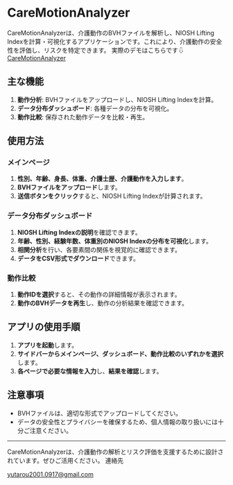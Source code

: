 # CareMotionAnalyzer

CareMotionAnalyzerは、介護動作のBVHファイルを解析し、NIOSH Lifting Indexを計算・可視化するアプリケーションです。これにより、介護動作の安全性を評価し、リスクを特定できます。
実際のデモはこちらです⇩
[CareMotionAnalyzer](https://caremotionanalyzer.streamlit.app/)

## 主な機能

1. **動作分析**: BVHファイルをアップロードし、NIOSH Lifting Indexを計算。
2. **データ分布ダッシュボード**: 各種データの分布を可視化。
3. **動作比較**: 保存された動作データを比較・再生。

## 使用方法

### メインページ

1. **性別、年齢、身長、体重、介護士歴、介護動作を入力します**。
2. **BVHファイルをアップロード**します。
3. **送信ボタンをクリック**すると、NIOSH Lifting Indexが計算されます。

### データ分布ダッシュボード

1. **NIOSH Lifting Indexの説明**を確認できます。
2. **年齢、性別、経験年数、体重別のNIOSH Indexの分布を可視化**します。
3. **相関分析**を行い、各要素間の関係を視覚的に確認できます。
4. **データをCSV形式でダウンロード**できます。

### 動作比較

1. **動作IDを選択**すると、その動作の詳細情報が表示されます。
2. **動作のBVHデータを再生**し、動作の分析結果を確認できます。

## アプリの使用手順

1. **アプリを起動**します。
2. **サイドバーからメインページ、ダッシュボード、動作比較のいずれかを選択**します。
3. **各ページで必要な情報を入力**し、**結果を確認**します。

## 注意事項

- BVHファイルは、適切な形式でアップロードしてください。
- データの安全性とプライバシーを確保するため、個人情報の取り扱いには十分ご注意ください。

---

CareMotionAnalyzerは、介護動作の解析とリスク評価を支援するために設計されています。ぜひご活用ください。
連絡先

yutarou2001.0917@gmail.com
